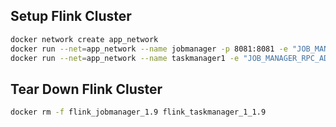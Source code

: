 

## Setup Flink Cluster

```bash
docker network create app_network
docker run --net=app_network --name jobmanager -p 8081:8081 -e "JOB_MANAGER_RPC_ADDRESS=jobmanager" --expose 6123 -d -t flink:1.9 jobmanager
docker run --net=app_network --name taskmanager1 -e "JOB_MANAGER_RPC_ADDRESS=jobmanager" -d -t flink:1.9 taskmanager

```

## Tear Down Flink Cluster
```bash
docker rm -f flink_jobmanager_1.9 flink_taskmanager_1_1.9
```